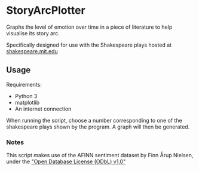 # StoryArcPlotter
Graphs the level of emotion over time in a piece of literature to help visualise its story arc.  

Specifically designed for use with the Shakespeare plays hosted at [shakespeare.mit.edu](http://shakespeare.mit.edu/)

## Usage
Requirements:  
+ Python 3  
+ matplotlib  
+ An internet connection  

When running the script, choose a number corresponding to one of the shakespeare plays shown by the program. A graph will then be generated.

### Notes  
This script makes use of the AFINN sentiment dataset by Finn Årup Nielsen, under the ["Open Database License (ODbL) v1.0"](http://www.opendatacommons.org/licenses/odbl/1.0/)
